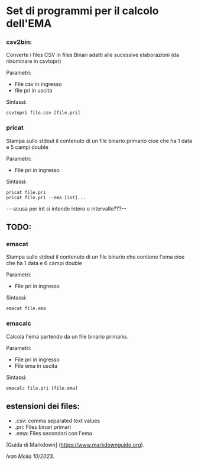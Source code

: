 # Set di programmi per il calcolo dell'EMA

### csv2bin:

Converte i files CSV in files Binari adatti alle sucessive elaborazioni (da rinominare in csvtopri)

Parametri:

- File csv in ingresso
- file pri in uscita

Sintassi:

	csvtopri file.csv [file.pri]

### pricat
Stampa sullo stdout il contenuto di un file binario primario cioe che ha 1 data e 5 campi double

Parametri:

- File pri in ingresso

Sintassi:

	pricat file.pri
	pricat file.pri --ema [int]...
---scusa per int si intende intero o intervallo???--


## TODO:

### emacat
Stampa sullo stdout il contenuto di un file binario che contiene l'ema cioe che ha 1 data e 6 campi double

Parametri:

- File pri in ingresso

Sintassi:

	emacat file.ema

### emacalc
Calcola l'ema partendo da un file binario primario.

Parametri:

- File pri in ingresso
- File ema in uscita

Sintassi:

	emacalc file.pri [file.ema]


## estensioni dei files:

* .csv: comma separated text values
* .pri: Files binari primari
* .ema: Files secondari con l'ema

[Guida di Markdown] (https://www.markdownguide.org).

*Ivan Mella 10/2023.*


